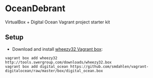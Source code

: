 # OceanDebrant

VirtualBox + Digital Ocean Vagrant project starter kit

## Setup

* Download and install [wheezy32 Vagrant box](http://tools.swergroup.com/downloads/wheezy32.box):

```
vagrant box add wheezy32 http://tools.swergroup.com/downloads/wheezy32.box
vagrant box add digital_ocean https://github.com/smdahlen/vagrant-digitalocean/raw/master/box/digital_ocean.box
```